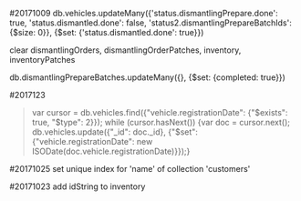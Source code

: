 #20171009
db.vehicles.updateMany({'status.dismantlingPrepare.done': true, 'status.dismantled.done': false, 'status2.dismantlingPrepareBatchIds': {$size: 0}}, {$set: {'status.dismantled.done': true}})

clear dismantlingOrders, dismantlingOrderPatches, inventory, inventoryPatches

db.dismantlingPrepareBatches.updateMany({}, {$set: {completed: true}})

#2017123
> var cursor = db.vehicles.find({"vehicle.registrationDate": {"$exists": true, "$type": 2}});
> while (cursor.hasNext()) {var doc = cursor.next(); db.vehicles.update({"_id": doc._id}, {"$set": {"vehicle.registrationDate": new ISODate(doc.vehicle.registrationDate)}});}

#20171025
set unique index for 'name' of collection 'customers'

#20171023
add idString to inventory
